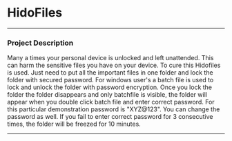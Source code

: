 # HidoFiles

----------------------------------------------------------------

### Project Description

Many a times your personal device is unlocked and left unattended. This can harm the sensitive files you have on your device. To cure this Hidofiles is used. Just need to put all the important files in one folder and lock the folder with secured password. For windows user's a batch file is used to lock and unlock the folder with password encryption. Once you lock the folder the folder disappears and only batchfile is visible, the folder will appear when you double click batch file and enter correct password. 
For this particular demonstration password is "XYZ@123". You can change the password as well. If you fail to enter correct password for 3 consecutive times, the folder will be freezed for 10 minutes. 
	
---------------------------------------------------------------------------------------------------